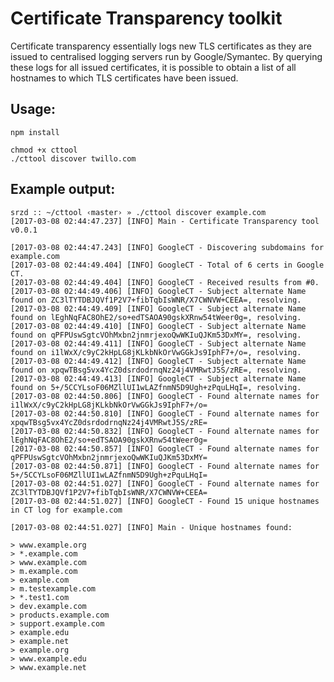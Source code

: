 # Certificate Transparency toolkit

Certificate transparency essentially logs new TLS certificates as they are issued to centralised logging servers run by Google/Symantec. By querying these logs for all issued certificates, it is possible to obtain a list of all hostnames to which TLS certificates have been issued.

## Usage:

    npm install

    chmod +x cttool
	./cttool discover twillo.com

## Example output:

	srzd :: ~/cttool ‹master› » ./cttool discover example.com
	[2017-03-08 02:44:47.237] [INFO] Main - Certificate Transparency tool v0.0.1

	[2017-03-08 02:44:47.243] [INFO] GoogleCT - Discovering subdomains for example.com
	[2017-03-08 02:44:49.404] [INFO] GoogleCT - Total of 6 certs in Google CT.
	[2017-03-08 02:44:49.404] [INFO] GoogleCT - Received results from #0.
	[2017-03-08 02:44:49.406] [INFO] GoogleCT - Subject alternate Name found on ZC3lTYTDBJQVf1P2V7+fibTqbIsWNR/X7CWNVW+CEEA=, resolving.
	[2017-03-08 02:44:49.409] [INFO] GoogleCT - Subject alternate Name found on lEghNqFAC8OhE2/so+edTSAOA90gskXRnw54tWeer0g=, resolving.
	[2017-03-08 02:44:49.410] [INFO] GoogleCT - Subject alternate Name found on qPFPUswSgtcVOhMxbn2jnmrjexoQwWKIuQJKm53DxMY=, resolving.
	[2017-03-08 02:44:49.411] [INFO] GoogleCT - Subject alternate Name found on i1lWxX/c9yC2kHpLG8jKLkbNkOrVwGGkJs9IphF7+/o=, resolving.
	[2017-03-08 02:44:49.412] [INFO] GoogleCT - Subject alternate Name found on xpqwTBsg5vx4YcZ0dsrdodrnqNz24j4VMRwtJ5S/zRE=, resolving.
	[2017-03-08 02:44:49.413] [INFO] GoogleCT - Subject alternate Name found on 5+/5CCYLsoF06MZllUI1wLAZfnmN5D9Ugh+zPquLHqI=, resolving.
	[2017-03-08 02:44:50.806] [INFO] GoogleCT - Found alternate names for i1lWxX/c9yC2kHpLG8jKLkbNkOrVwGGkJs9IphF7+/o=
	[2017-03-08 02:44:50.810] [INFO] GoogleCT - Found alternate names for xpqwTBsg5vx4YcZ0dsrdodrnqNz24j4VMRwtJ5S/zRE=
	[2017-03-08 02:44:50.832] [INFO] GoogleCT - Found alternate names for lEghNqFAC8OhE2/so+edTSAOA90gskXRnw54tWeer0g=
	[2017-03-08 02:44:50.857] [INFO] GoogleCT - Found alternate names for qPFPUswSgtcVOhMxbn2jnmrjexoQwWKIuQJKm53DxMY=
	[2017-03-08 02:44:50.871] [INFO] GoogleCT - Found alternate names for 5+/5CCYLsoF06MZllUI1wLAZfnmN5D9Ugh+zPquLHqI=
	[2017-03-08 02:44:51.027] [INFO] GoogleCT - Found alternate names for ZC3lTYTDBJQVf1P2V7+fibTqbIsWNR/X7CWNVW+CEEA=
	[2017-03-08 02:44:51.027] [INFO] GoogleCT - Found 15 unique hostnames in CT log for example.com

	[2017-03-08 02:44:51.027] [INFO] Main - Unique hostnames found:

	> www.example.org
	> *.example.com
	> www.example.com
	> m.example.com
	> example.com
	> m.testexample.com
	> *.test1.com
	> dev.example.com
	> products.example.com
	> support.example.com
	> example.edu
	> example.net
	> example.org
	> www.example.edu
	> www.example.net